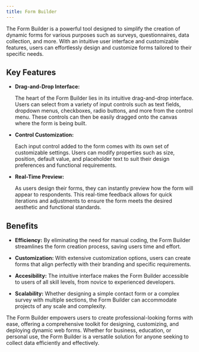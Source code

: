```yaml
---
title: Form Builder
---
```


The Form Builder is a powerful tool designed to simplify the creation of dynamic forms for various purposes such as surveys, questionnaires, data collection, and more. With an intuitive user interface and customizable features, users can effortlessly design and customize forms tailored to their specific needs.

## Key Features

- **Drag-and-Drop Interface:**

    The heart of the Form Builder lies in its intuitive drag-and-drop interface. Users can select from a variety of input controls such as text fields, dropdown menus, checkboxes, radio buttons, and more from the control menu. These controls can then be easily dragged onto the canvas where the form is being built.

- **Control Customization:**

    Each input control added to the form comes with its own set of customizable settings. Users can modify properties such as size, position, default value, and placeholder text to suit their design preferences and functional requirements.

- **Real-Time Preview:**

    As users design their forms, they can instantly preview how the form will appear to respondents. This real-time feedback allows for quick iterations and adjustments to ensure the form meets the desired aesthetic and functional standards.


## Benefits

- **Efficiency:**
    By eliminating the need for manual coding, the Form Builder streamlines the form creation process, saving users time and effort.

- **Customization:**
    With extensive customization options, users can create forms that align perfectly with their branding and specific requirements.

- **Accesibility:**
    The intuitive interface makes the Form Builder accessible to users of all skill levels, from novice to experienced developers.

- **Scalability:**
    Whether designing a simple contact form or a complex survey with multiple sections, the Form Builder can accommodate projects of any scale and complexity.

The Form Builder empowers users to create professional-looking forms with ease, offering a comprehensive toolkit for designing, customizing, and deploying dynamic web forms. Whether for business, education, or personal use, the Form Builder is a versatile solution for anyone seeking to collect data efficiently and effectively.

